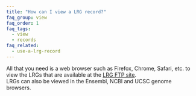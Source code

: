 ```yaml
---
title: "How can I view a LRG record?"
faq_group: view
faq_order: 1
faq_tags:
  - view
  - records
faq_related:
  - use-a-lrg-record
---
```


All that you need is a web browser such as Firefox, Chrome, Safari, etc. to view the LRGs that are available at the [LRG FTP site](http://ftp.ebi.ac.uk/pub/databases/lrgex/).  
LRGs can also be viewed in the Ensembl, NCBI and UCSC genome browsers.
